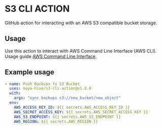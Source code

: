 # S3 CLI ACTION

GitHub action for interacting with an AWS S3 compatible bucket storage.

## Usage

Use this action to interact with AWS Command Line Interface (AWS CLI). Usage guide [AWS Command Line Interface](https://docs.aws.amazon.com/cli/v1/userguide/cli-chap-welcome.html).

## Example usage

```yml
- name: Push Backups to S3 Bucket
  uses: maya-hive/s3-cli-action@v1.0.0
  with:
    args: "sync backups s3://new_bucket/new_object"
  env:
    AWS_ACCESS_KEY_ID: ${{ secrets.AWS_ACCESS_KEY_ID }}
    AWS_SECRET_ACCESS_KEY: ${{ secrets.AWS_SECRET_ACCESS_KEY }}
    AWS_S3_ENDPOINT: ${{ secrets.AWS_S3_ENDPOINT }}
    AWS_REGION: ${{ secrets.AWS_REGION }}
```
